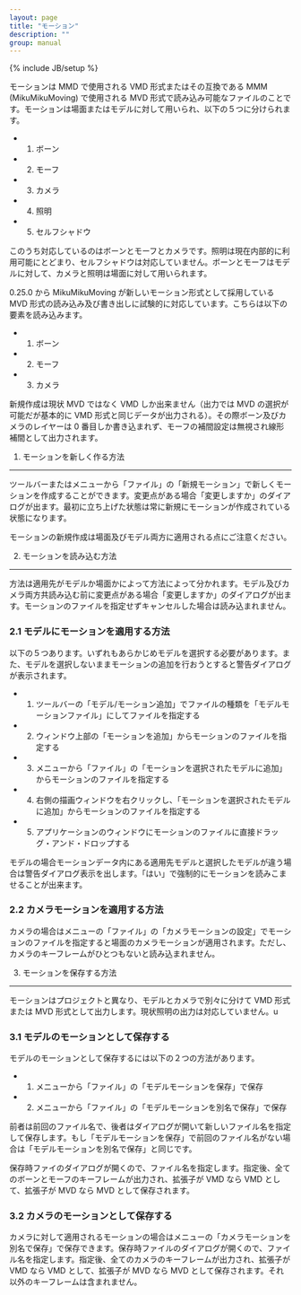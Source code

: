 ```yaml
---
layout: page
title: "モーション"
description: ""
group: manual
---
```

{% include JB/setup %}

モーションは MMD で使用される VMD 形式またはその互換である MMM (MikuMikuMoving) で使用される MVD 形式で読み込み可能なファイルのことです。モーションは場面またはモデルに対して用いられ、以下の５つに分けられます。

 * 1. ボーン
 * 2. モーフ
 * 3. カメラ
 * 4. 照明
 * 5. セルフシャドウ
 
このうち対応しているのはボーンとモーフとカメラです。照明は現在内部的に利用可能にとどまり、セルフシャドウは対応していません。ボーンとモーフはモデルに対して、カメラと照明は場面に対して用いられます。

0\.25\.0 から MikuMikuMoving が新しいモーション形式として採用している MVD 形式の読み込み及び書き出しに試験的に対応しています。こちらは以下の要素を読み込みます。

 * 1. ボーン
 * 2. モーフ
 * 3. カメラ

新規作成は現状 MVD ではなく VMD しか出来ません（出力では MVD の選択が可能だが基本的に VMD 形式と同じデータが出力される）。その際ボーン及びカメラのレイヤーは 0 番目しか書き込まれず、モーフの補間設定は無視され線形補間として出力されます。

1. モーションを新しく作る方法
-----------------------------

ツールバーまたはメニューから「ファイル」の「新規モーション」で新しくモーションを作成することができます。変更点がある場合「変更しますか」のダイアログが出ます。最初に立ち上げた状態は常に新規にモーションが作成されている状態になります。

モーションの新規作成は場面及びモデル両方に適用される点にご注意ください。

2. モーションを読み込む方法
---------------------------

方法は適用先がモデルか場面かによって方法によって分かれます。モデル及びカメラ両方共読み込む前に変更点がある場合「変更しますか」のダイアログが出ます。モーションのファイルを指定せずキャンセルした場合は読み込まれません。

### 2.1 モデルにモーションを適用する方法

以下の５つあります。いずれもあらかじめモデルを選択する必要があります。また、モデルを選択しないままモーションの追加を行おうとすると警告ダイアログが表示されます。

 * 1. ツールバーの「モデル/モーション追加」でファイルの種類を「モデルモーションファイル」にしてファイルを指定する
 * 2. ウィンドウ上部の「モーションを追加」からモーションのファイルを指定する
 * 3. メニューから「ファイル」の「モーションを選択されたモデルに追加」からモーションのファイルを指定する
 * 4. 右側の描画ウィンドウを右クリックし、「モーションを選択されたモデルに追加」からモーションのファイルを指定する
 * 5. アプリケーションのウィンドウにモーションのファイルに直接ドラッグ・アンド・ドロップする

モデルの場合モーションデータ内にある適用先モデルと選択したモデルが違う場合は警告ダイアログ表示を出します。「はい」で強制的にモーションを読みこませることが出来ます。

### 2.2 カメラモーションを適用する方法

カメラの場合はメニューの「ファイル」の「カメラモーションの設定」でモーションのファイルを指定すると場面のカメラモーションが適用されます。ただし、カメラのキーフレームがひとつもないと読み込まれません。
 
3. モーションを保存する方法
---------------------------

モーションはプロジェクトと異なり、モデルとカメラで別々に分けて VMD 形式または MVD 形式として出力します。現状照明の出力は対応していません。u

### 3.1 モデルのモーションとして保存する

モデルのモーションとして保存するには以下の２つの方法があります。

 * 1. メニューから「ファイル」の「モデルモーションを保存」で保存
 * 2. メニューから「ファイル」の「モデルモーションを別名で保存」で保存
 
前者は前回のファイル名で、後者はダイアログが開いて新しいファイル名を指定して保存します。もし「モデルモーションを保存」で前回のファイル名がない場合は「モデルモーションを別名で保存」と同じです。

保存時ファイのダイアログが開くので、ファイル名を指定します。指定後、全てのボーンとモーフのキーフレームが出力され、拡張子が VMD なら VMD として、拡張子が MVD なら MVD として保存されます。

### 3.2 カメラのモーションとして保存する

カメラに対して適用されるモーションの場合はメニューの「カメラモーションを別名で保存」で保存できます。保存時ファイルのダイアログが開くので、ファイル名を指定します。指定後、全てのカメラのキーフレームが出力され、拡張子が VMD なら VMD として、拡張子が MVD なら MVD として保存されます。それ以外のキーフレームは含まれません。

